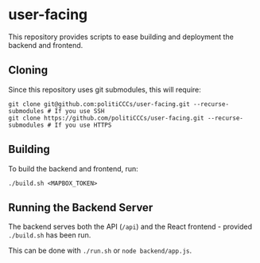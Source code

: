 # user-facing

This repository provides scripts to ease building and deployment the backend and frontend.

## Cloning

Since this repository uses git submodules, this will require:

```shell
git clone git@github.com:politiCCCs/user-facing.git --recurse-submodules # If you use SSH
git clone https://github.com/politiCCCs/user-facing.git --recurse-submodules # If you use HTTPS
```

## Building

To build the backend and frontend, run:

```shell
./build.sh <MAPBOX_TOKEN>
```

## Running the Backend Server

The backend serves both the API (`/api`) and the React frontend - provided `./build.sh` has been run.

This can be done with `./run.sh` or `node backend/app.js`.
